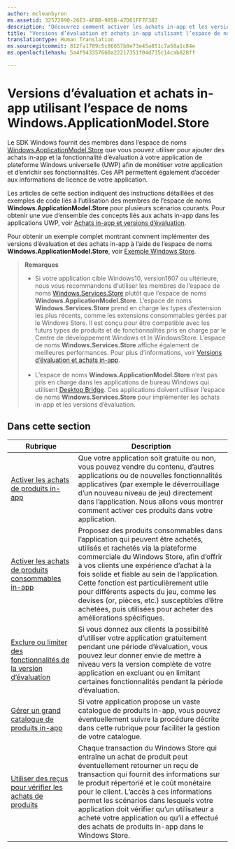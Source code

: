 ```yaml
---
author: mcleanbyron
ms.assetid: 32572890-26E3-4FBB-985B-47D61FF7F387
description: "Découvrez comment activer les achats in-app et les versions d’évaluation dans les applications UWP qui ciblent les versions antérieures à Windows10 version1607."
title: "Versions d’évaluation et achats in-app utilisant l’espace de noms Windows.ApplicationModel.Store"
translationtype: Human Translation
ms.sourcegitcommit: 812fa1789c5c86657b8e73e45a851c7a58a1c84e
ms.openlocfilehash: 5a4f943357660a22217351f04d735c14cab828ff

---
```


# Versions d’évaluation et achats in-app utilisant l’espace de noms Windows.ApplicationModel.Store

Le SDK Windows fournit des membres dans l’espace de noms [Windows.ApplicationModel.Store](https://msdn.microsoft.com/library/windows/apps/windows.applicationmodel.store.aspx) que vous pouvez utiliser pour ajouter des achats in-app et la fonctionnalité d’évaluation à votre application de plateforme Windows universelle (UWP) afin de monétiser votre application et d’enrichir ses fonctionnalités. Ces API permettent également d’accéder aux informations de licence de votre application.

Les articles de cette section indiquent des instructions détaillées et des exemples de code liés à l’utilisation des membres de l’espace de noms **Windows.ApplicationModel.Store** pour plusieurs scénarios courants. Pour obtenir une vue d’ensemble des concepts liés aux achats in-app dans les applications UWP, voir [Achats in-app et versions d’évaluation](in-app-purchases-and-trials.md).

Pour obtenir un exemple complet montrant comment implémenter des versions d’évaluation et des achats in-app à l’aide de l’espace de noms **Windows.ApplicationModel.Store**, voir [Exemple Windows Store](https://github.com/Microsoft/Windows-universal-samples/tree/win10-1507/Samples/Store).

>**Remarques**&nbsp;&nbsp;
>
> * Si votre application cible Windows10, version1607 ou ultérieure, nous vous recommandons d’utiliser les membres de l’espace de noms [Windows.Services.Store](https://msdn.microsoft.com/library/windows/apps/windows.services.store.aspx) plutôt que l’espace de noms **Windows.ApplicationModel.Store**. L’espace de noms **Windows.Services.Store** prend en charge les types d’extension les plus récents, comme les extensions consommables gérées par le Windows Store. Il est conçu pour être compatible avec les futurs types de produits et de fonctionnalités pris en charge par le Centre de développement Windows et le WindowsStore. L’espace de noms **Windows.Services.Store** affiche également de meilleures performances. Pour plus d’informations, voir [Versions d’évaluation et achats in-app](in-app-purchases-and-trials.md).
<br/><br/>
> * L’espace de noms **Windows.ApplicationModel.Store** n’est pas pris en charge dans les applications de bureau Windows qui utilisent [Desktop Bridge](https://developer.microsoft.com/windows/bridges/desktop). Ces applications doivent utiliser l’espace de noms **Windows.Services.Store** pour implémenter les achats in-app et les versions d’évaluation.

## Dans cette section


| Rubrique                                                                                                       | Description                 |
|-------------------------------------------------------------------------------------------------------------|-----------------------------|
| [Activer les achats de produits in-app](enable-in-app-product-purchases.md)      |  Que votre application soit gratuite ou non, vous pouvez vendre du contenu, d’autres applications ou de nouvelles fonctionnalités applicatives (par exemple le déverrouillage d’un nouveau niveau de jeu) directement dans l’application. Nous allons vous montrer comment activer ces produits dans votre application.  |
| [Activer les achats de produits consommables in-app](enable-consumable-in-app-product-purchases.md)      | Proposez des produits consommables dans l’application qui peuvent être achetés, utilisés et rachetés via la plateforme commerciale du Windows Store, afin d’offrir à vos clients une expérience d’achat à la fois solide et fiable au sein de l’application. Cette fonction est particulièrement utile pour différents aspects du jeu, comme les devises (or, pièces, etc.) susceptibles d’être achetées, puis utilisées pour acheter des améliorations spécifiques. |
| [Exclure ou limiter des fonctionnalités de la version d’évaluation](exclude-or-limit-features-in-a-trial-version-of-your-app.md) | Si vous donnez aux clients la possibilité d’utiliser votre application gratuitement pendant une période d’évaluation, vous pouvez leur donner envie de mettre à niveau vers la version complète de votre application en excluant ou en limitant certaines fonctionnalités pendant la période d’évaluation. |
| [Gérer un grand catalogue de produits in-app](manage-a-large-catalog-of-in-app-products.md)      |   Si votre application propose un vaste catalogue de produits in-app, vous pouvez éventuellement suivre la procédure décrite dans cette rubrique pour faciliter la gestion de votre catalogue.    |
| [Utiliser des reçus pour vérifier les achats de produits](use-receipts-to-verify-product-purchases.md)      |   Chaque transaction du Windows Store qui entraîne un achat de produit peut éventuellement retourner un reçu de transaction qui fournit des informations sur le produit répertorié et le coût monétaire pour le client. L’accès à ces informations permet les scénarios dans lesquels votre application doit vérifier qu’un utilisateur a acheté votre application ou qu’il a effectué des achats de produits in-app dans le Windows Store. |



<!--HONumber=Nov16_HO1-->


